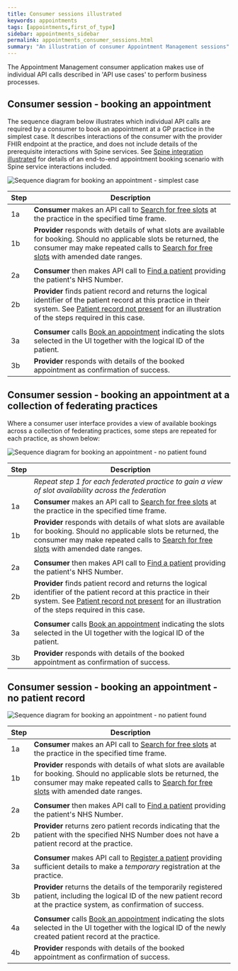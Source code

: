 ```yaml
---
title: Consumer sessions illustrated
keywords: appointments
tags: [appointments,first_of_type]
sidebar: appointments_sidebar
permalink: appointments_consumer_sessions.html
summary: "An illustration of consumer Appointment Management sessions"
---
```


The Appointment Management consumer application makes use of individual API calls described in 'API use cases' to perform business processes.

## Consumer session - booking an appointment ##

The sequence diagram below illustrates which individual API calls are required by a consumer to book an appointment at a GP practice in the simplest case. It describes interactions of the consumer with the provider FHIR endpoint at the practice, and does not include details of the prerequisite interactions with Spine services. See [Spine integration illustrated](integration_illustrated.html) for details of an end-to-end appointment booking scenario with Spine service interactions included.

![Sequence diagram for booking an appointment - simplest case](images/appointments/sequence_book_simple.png)

| Step | Description                                                                                                                                                                                                                                                                                                              |
| ---- | -----------                                                                                                                                                                                                                                                                                                              |
| 1a   | **Consumer** makes an API call to [Search for free slots](appointments_use_case_search_for_free_slots.html) at the practice in the specified time frame.                                                                                                                                                                  |
| 1b   | **Provider** responds with details of what slots are available for booking. Should no applicable slots be returned, the consumer may make repeated calls to [Search for free slots](appointments_use_case_search_for_free_slots.html) with amended date ranges.                                                          |
|      |                                                                                                                                                                                                                                                                                                                          |
| 2a   | **Consumer** then makes API call to [Find a patient](foundations_use_case_find_a_patient.html) providing the patient's NHS Number.                                                                                                                                                                                       |
| 2b   | **Provider** finds patient record and returns the logical identifier of the patient record at this practice in their system. See [Patient record not present](appointments_consumer_sessions.html#consumer-session---booking-an-appointment---no-patient-record) for an illustration of the steps required in this case. |
|      |                                                                                                                                                                                                                                                                                                                          |
| 3a   | **Consumer** calls [Book an appointment](appointments_use_case_book_an_appointment.html) indicating the slots selected in the UI together with the logical ID of the patient.                                                                                                                                            |
| 3b   | **Provider** responds with details of the booked appointment as confirmation of success.                                                                                                                                                                                                                                 |

## Consumer session - booking an appointment at a collection of federating practices ##

Where a consumer user interface provides a view of available bookings across a collection of federating practices, some steps are repeated for each practice, as shown below:

![Sequence diagram for booking an appointment - no patient found](images/appointments/sequence_book_simple_federated.png)

| Step | Description                                                                                                                                                                                                                                                                                                              |
| ---- | -----------                                                                                                                                                                                                                                                                                                              |
|      | *Repeat step 1 for each federated practice to gain a view of slot availability across the federation*                                                                                                                                                                                                                    |
| 1a   | **Consumer** makes an API call to [Search for free slots](appointments_use_case_search_for_free_slots.html) at the practice in the specified time frame.                                                                                                                                                                  |
| 1b   | **Provider** responds with details of what slots are available for booking. Should no applicable slots be returned, the consumer may make repeated calls to [Search for free slots](appointments_use_case_search_for_free_slots.html) with amended date ranges.                                                          |
|      |                                                                                                                                                                                                                                                                                                                          |
| 2a   | **Consumer** then makes API call to [Find a patient](foundations_use_case_find_a_patient.html) providing the patient's NHS Number.                                                                                                                                                                                       |
| 2b   | **Provider** finds patient record and returns the logical identifier of the patient record at this practice in their system. See [Patient record not present](appointments_consumer_sessions.html#consumer-session---booking-an-appointment---no-patient-record) for an illustration of the steps required in this case. |
|      |                                                                                                                                                                                                                                                                                                                          |
| 3a   | **Consumer** calls [Book an appointment](appointments_use_case_book_an_appointment.html) indicating the slots selected in the UI together with the logical ID of the patient.                                                                                                                                            |
| 3b   | **Provider** responds with details of the booked appointment as confirmation of success.                                                                                                                                                                                                                                 |

## Consumer session - booking an appointment - no patient record ##

![Sequence diagram for booking an appointment - no patient found](images/appointments/sequence_book_no_patient.png)

| Step | Description                                                                                                                                                                                                                                                     |
| ---- | -----------                                                                                                                                                                                                                                                     |
| 1a   | **Consumer** makes an API call to [Search for free slots](appointments_use_case_search_for_free_slots.html) at the practice in the specified time frame.                                                                                                         |
| 1b   | **Provider** responds with details of what slots are available for booking. Should no applicable slots be returned, the consumer may make repeated calls to [Search for free slots](appointments_use_case_search_for_free_slots.html) with amended date ranges. |
|      |                                                                                                                                                                                                                                                                 |
| 2a   | **Consumer** then makes API call to [Find a patient](foundations_use_case_find_a_patient.html) providing the patient's NHS Number.                                                                                                                              |
| 2b   | **Provider** returns zero patient records indicating that the patient with the specified NHS Number does not have a patient record at the practice.                                                                                                             |
|      |                                                                                                                                                                                                                                                                 |
| 3a   | **Consumer** makes API call to [Register a patient](foundations_use_case_register_a_patient.html) providing sufficient details to make a *temporary* registration at the practice.                                                                              |
| 3b   | **Provider** returns the details of the temporarily registered patient, including the logical ID of the new patient record at the practice system, as confirmation of success.                                                                                  |
|      |                                                                                                                                                                                                                                                                 |
| 4a   | **Consumer** calls [Book an appointment](appointments_use_case_book_an_appointment.html) indicating the slots selected in the UI together with the logical ID of the newly created patient record at the practice.                                              |
| 4b   | **Provider** responds with details of the booked appointment as confirmation of success.                                                                                                                                                                        |
